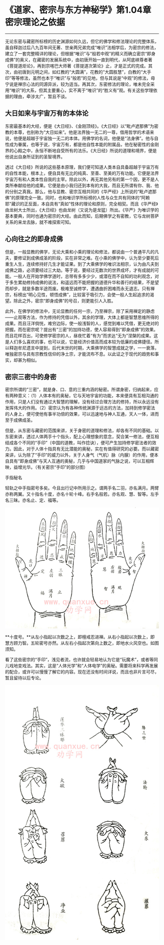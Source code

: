 # 《道家、密宗与东方神秘学》第1.04章 密宗理论之依据

------

无论东密与藏密所标榜的历史渊源如何久远，但它的佛学和修法理论的完整体系，虽自释迦过后八九百年间无著、世亲两兄弟完成“唯识”法相学后，为密宗的修法，建立了一套完整精详的理论，但根据“唯识”与“般若中观”的精义而确立密宗“即身成佛”的奥义，在藏密的发展系统中，由初唐开始一直到明代，从阿底峡尊者著《菩提道炬论》，再到宗喀巴大师著《菩提道次第论》止，才是正式的完成。其次，由初唐到元明之间，如红教的“大圆满”，花教的“大圆胜慧”，白教的“大手印”等等修法，虽然也本于“唯识”与“般若”的见地，但与其说是“中观”的修法，毋宁说是禅宗心法的同源异派，较为适当。再其次，东密修法的理论，唯未完全采用“唯识”的大系，但其主要重心，实不离于“唯识”的“胜义有”观。有关这些学理依据的理由，牵涉太广，暂且不谈。

## 大日如来与宇宙万有的本体论

东密最基本的大经，便是《大日经》、《金刚顶经》。《大日经》以“毗卢遮那佛”为密教的本尊，也别称为“大日如来”。他是法界独一无二的一尊，借用哲学的术语来说，他便是超越于宇宙独一无二的本体。用佛学的名词，他便是“法身佛”。他与自性成为眷属，也等于说，宇宙万有，都是他自性本能的附属品，他在秘密性的金刚界的心殿之中，永恒不断地自受所有的法乐。《大日经》所说的道理和境界，便是他说出自身所证到的圣智境界。

透过《大日经》所说的这些基本原理，我们便可知道人类本自具备超越于宇宙万有的自性本能，根本上，便自具有无比的纯真、至善、至美的万有功能。它便是法界宇宙万有和人类本性自我的主宰。除此以外，再无其他另有的第一个因，更不是人类所奉献给他的成果。它便是由小我归还到本有的大我，而且无所谓有你、我、他的分别之真我。那么，他与显教、密宗互相共同的《华严经》上所说的“毗卢遮那佛”的原理完全一致。同时，也和唯识学所标榜的人性与众生共有同体的“阿赖耶”藏识的正反面，本自具有“真如”性体的理论和原则，完全相契。而且《华严经》由龙树大士所出，《大日经》也由龙树（又说为是龙猛）所出。《华严》为唯识学的基本要典，同时也通为密宗的大经。由此而知，后期佛学之有密教，它与龙树菩萨关系的来龙去脉，就不难探索可知。

## 心向往之的即身成佛

但是，一般显教的佛学，无论大乘和小乘的理论和修法，都说由一个普通平凡的凡夫，要修证到成佛成圣的阶段，实在非常之难。在小乘的佛学中，认为至少要死后重生人生，连续修持好几生才能证果。到了大乘佛学的唯识法相宗，认为由凡夫到成佛之路，必须要经过三大劫。等于说，要经过无数次的世界成坏，才有成就的可能。一般人在开始学佛学道时，总带有多多少少，或潜在而不自知的功利观念，对于多生累劫修持成佛的说法，和遥远而不能把握的道德升华和善行的结果，不是望而却步，就是多数半途而废。极难至诚修学，遭遇曲折困难而永无退志。只有禅宗，标榜出“明心见性，顿悟成佛”，比较富于吸引力，会使一般人生起追求的渴望。除此之外，密宗“即身成佛”的号召，则更能引人入胜。

此外，在佛学的修法中，无论显教的任何一宗，乃至禅宗，除了采用禅定的静虑——止观等方法，作为修持的凭借以外，其余的学理，大体上都是智慧思维所得的成果。而且汪洋倘恍，难穷边际，使一般浅智的人，感觉到难以凭借，更无绝对的把握。而在密宗呢？提出有“三密”的加持功德，使人容易得到“即身成佛”的效果。而且花样百出，可使修学密宗的人，昼夜忙着“有为”而求达“无为”涅槃的成果。这是人们多么喜欢的事，也可以说，它是经济价值高而成本较为低廉的成佛捷径。所以释迦牟尼遗言中提到，后代末世的时期，大乘佛学的智慧成就之学，一一衰落，唯独密宗与具有宗教性信仰的净土宗，才能流布不息。以此证之于现代的趋势和事实，却甚为相似。

## 密宗三密中的身密

密宗所谓的“三密”，就是身、口、意的三重内涵的秘密。所谓身密，归纳起来，应有两种意义：（1）人体本有的奥秘，它与天地宇宙的功能，本来便具有互相沟通的作用，只是人们没有通过大智慧的理解，没有经过合理方法的修持，所以永远没有发挥伟大的作用。（2）密宗认为有各种传统渊源于远古的方法，加持到修学密法的人身上，便可使他有事半功倍的效果，可以迅速地与神人互通，天人一体，进而至于成佛成圣。

但是，从东密与藏密的范围来讲，关于身密的道理和修法，却各有不同的基础。以东密来讲，透过人体两手十个指头，配上心理想象的意念，契合某一修法，便互相结成各个不同的“手印”（中国的道教，叫作捻诀），便可产生加持修学密法者的效力。因此，对于人体十指具有无比潜能的奥秘，实在有值得研究的必要。而以藏密来讲，认为除了“手印”的威力以外，关于人身气（气机）脉（内腺）的作用，便本自具有“即身成佛”与天人互通的奥秘，几乎与中国道家的气脉之说，可以互相辉映，益增光华。（有关密宗“手印”的部分图）

手指秘名

轻轨之中手指密号多矣。今且出行记中所用示之。谓两手名二羽，亦名满月。两臂亦称两翼。又十指名十度，亦名十轮十峰。右手名般若。亦名观、慧、智等。左手名三昧。亦名止、定、福等。

![手指秘名](%E7%AC%AC1.04%E7%AB%A0%E3%80%81%E5%AF%86%E5%AE%97%E7%90%86%E8%AE%BA%E4%B9%8B%E4%BE%9D%E6%8D%AE/4-1.jpg)

**十度号。**从左小指起以次数之上，即檀戒忍进禅。从右小指起以次数上，即慧方顾力智。五轮密号亦然。从左右小指起次第向上数之，即地水火风空也。如图须知。

看了这些密宗的“手印”，浅见者流，也许就会轻易地认为它是“玩魔术”，或者等同儿戏地变戏法。其实，这是“人体光学”和“人体电学”的奥秘。需要将来科学再发展的配合，或许可以慢慢了解它的内容。现在还没有时间详说，而且也非片言可尽，暂且留待以后专论。

![手指秘名](%E7%AC%AC1.04%E7%AB%A0%E3%80%81%E5%AF%86%E5%AE%97%E7%90%86%E8%AE%BA%E4%B9%8B%E4%BE%9D%E6%8D%AE/4-2.jpg)